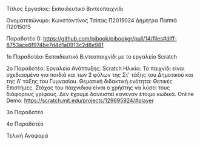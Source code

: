Τίτλος Εργασίας: Εκπαιδευτικό Βιντεοπαιχνίδι

Ονοματεπώνυμο: Κωνσταντίνος Τσίπας Π2015024
               Δήμητρα Παππά Π2015015
               
Παραδοτέο 0: https://github.com/pibook/pibookgr/pull/14/files#diff-8753ace6f974be7d4d1a0913c2d8e981


1ο Παραδοτέο: Εκπαιδευτικό Βιντεοπαιχνίδι με το εργαλείο Scratch


2ο Παραδοτέο: Εργαλείο Ανάπτυξης: Scratch
              Ηλικία: Το παιχνίδι είναι σχεδιασμένο για παιδιά και των 2 φύλων της Στ' τάξης του Δημοτικού και της Α' τάξης του Γυμνασίου.
              Θεματική διδακτική ενότητα: Θετικές Επιστήμες.
              Στόχος του παιχνιδιού είναι ο χρήστης να λύσει τους διάφορους γρίφους.
              Δεν έχουμε δανειστεί κανεναν έτοιμο κωδικά.
              Online Demo: https://scratch.mit.edu/projects/129695924/#player

3ο Παραδοτέο


4ο Παραδοτέο


Τελική Αναφορά
